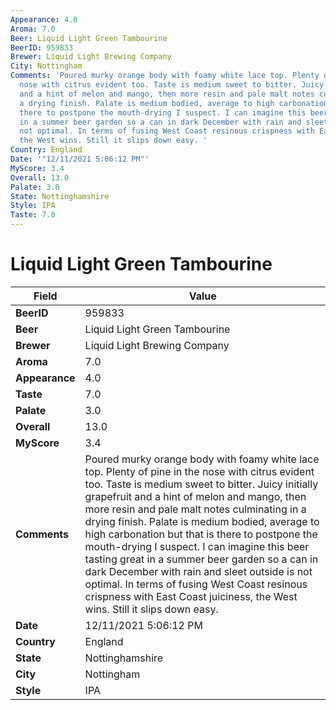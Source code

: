 ```yaml
---
Appearance: 4.0
Aroma: 7.0
Beer: Liquid Light Green Tambourine
BeerID: 959833
Brewer: Liquid Light Brewing Company
City: Nottingham
Comments: 'Poured murky orange body with foamy white lace top. Plenty of pine in the
  nose with citrus evident too. Taste is medium sweet to bitter. Juicy initially grapefruit
  and a hint of melon and mango, then more resin and pale malt notes culminating in
  a drying finish. Palate is medium bodied, average to high carbonation but that is
  there to postpone the mouth-drying I suspect. I can imagine this beer tasting great
  in a summer beer garden so a can in dark December with rain and sleet outside is
  not optimal. In terms of fusing West Coast resinous crispness with East Coast juiciness,
  the West wins. Still it slips down easy. '
Country: England
Date: '"12/11/2021 5:06:12 PM"'
MyScore: 3.4
Overall: 13.0
Palate: 3.0
State: Nottinghamshire
Style: IPA
Taste: 7.0
---
```


# Liquid Light Green Tambourine

| Field         | Value |
|---------------|-------|
| **BeerID** | 959833 |
| **Beer** | Liquid Light Green Tambourine |
| **Brewer** | Liquid Light Brewing Company |
| **Aroma** | 7.0 |
| **Appearance** | 4.0 |
| **Taste** | 7.0 |
| **Palate** | 3.0 |
| **Overall** | 13.0 |
| **MyScore** | 3.4 |
| **Comments** | Poured murky orange body with foamy white lace top. Plenty of pine in the nose with citrus evident too. Taste is medium sweet to bitter. Juicy initially grapefruit and a hint of melon and mango, then more resin and pale malt notes culminating in a drying finish. Palate is medium bodied, average to high carbonation but that is there to postpone the mouth-drying I suspect. I can imagine this beer tasting great in a summer beer garden so a can in dark December with rain and sleet outside is not optimal. In terms of fusing West Coast resinous crispness with East Coast juiciness, the West wins. Still it slips down easy.  |
| **Date** | 12/11/2021 5:06:12 PM |
| **Country** | England |
| **State** | Nottinghamshire |
| **City** | Nottingham |
| **Style** | IPA |
